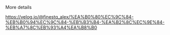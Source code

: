 More details

https://velog.io/@finestq_alex/%EA%B0%80%EC%9C%84-%EB%B0%94%EC%9C%84-%EB%B3%B4-%EA%B2%8C%EC%9E%84-%EB%A7%8C%EB%93%A4%EA%B8%B0

